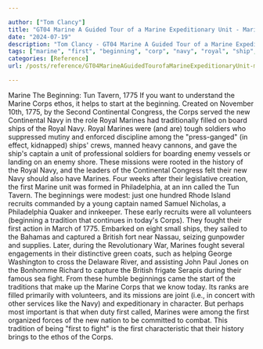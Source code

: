 ```yaml
---

author: ["Tom Clancy"]
title: "GT04 Marine A Guided Tour of a Marine Expeditionary Unit - Marine_split_010.html"
date: "2024-07-19"
description: "Tom Clancy - GT04 Marine A Guided Tour of a Marine Expeditionary Unit"
tags: ["marine", "first", "beginning", "corp", "navy", "royal", "ship", "continental", "new", "tradition", "tun", "tavern", "ethos", "start", "congress", "filled", "soldier", "among", "captain", "unit", "enemy", "mission", "history", "philadelphia", "called"]
categories: [Reference]
url: /posts/reference/GT04MarineAGuidedTourofaMarineExpeditionaryUnit-marinesplit010html

---
```



Marine
The Beginning: Tun Tavern, 1775
If you want to understand the Marine Corps ethos, it helps to start at the beginning. Created on November 10th, 1775, by the Second Continental Congress, the Corps served the new Continental Navy in the role Royal Marines had traditionally filled on board ships of the Royal Navy. Royal Marines were (and are) tough soldiers who suppressed mutiny and enforced discipline among the "press-ganged" (in effect, kidnapped) ships' crews, manned heavy cannons, and gave the ship's captain a unit of professional soldiers for boarding enemy vessels or landing on an enemy shore. These missions were rooted in the history of the Royal Navy, and the leaders of the Continental Congress felt their new Navy should also have Marines.
Four weeks after their legislative creation, the first Marine unit was formed in Philadelphia, at an inn called the Tun Tavern. The beginnings were modest: just one hundred Rhode Island recruits commanded by a young captain named Samuel Nicholas, a Philadelphia Quaker and innkeeper. These early recruits were all volunteers (beginning a tradition that continues in today's Corps). They fought their first action in March of 1775. Embarked on eight small ships, they sailed to the Bahamas and captured a British fort near Nassau, seizing gunpowder and supplies. Later, during the Revolutionary War, Marines fought several engagements in their distinctive green coats, such as helping George Washington to cross the Delaware River, and assisting John Paul Jones on the Bonhomme Richard to capture the British frigate Serapis during their famous sea fight.
From these humble beginnings came the start of the traditions that make up the Marine Corps that we know today. Its ranks are filled primarily with volunteers, and its missions are joint (i.e., in concert with other services like the Navy) and expeditionary in character. But perhaps most important is that when duty first called, Marines were among the first organized forces of the new nation to be committed to combat. This tradition of being "first to fight" is the first characteristic that their history brings to the ethos of the Corps.
